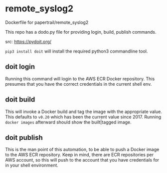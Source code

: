 # remote_syslog2
Dockerfile for papertrail/remote_syslog2

This repo has a dodo.py file for providing login, build, publish commands.

src: https://pydoit.org/

`pip3 install doit` will install the required python3 commandline tool.

## doit login

Running this command will login to the AWS ECR Docker repository.  This
presumes that you have the correct credentials in the current shell env.

## doit build

This will invoke a Docker build and tag the image with the appropriate
value.  This defaults to `v0.20` which has been the current value since
2017.  Running `docker images` afterward should show the built|tagged
image.

## doit publish

This is the man point of this automation, to be able to push a Docker
image to the AWS ECR repository.  Keep in mind, there are ECR repositories
per AWS account, so this will push to the account that you have
credentials for in your shell environment.
